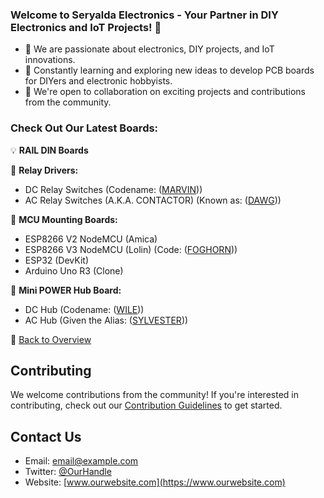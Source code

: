 ### Welcome to Seryalda Electronics - Your Partner in DIY Electronics and IoT Projects! 👋

- 👀 We are passionate about electronics, DIY projects, and IoT innovations.
- 🌱 Constantly learning and exploring new ideas to develop PCB boards for DIYers and electronic hobbyists.
- 🤝 We're open to collaboration on exciting projects and contributions from the community.

### Check Out Our Latest Boards:

💡 **RAIL DIN Boards**

🔌 **Relay Drivers:**
  - DC Relay Switches (Codename: ([MARVIN](https://github.com/seryalda/marvin)))
  - AC Relay Switches (A.K.A. CONTACTOR) (Known as: ([DAWG](https://github.com/seryalda/dawg)))

🌟 **MCU Mounting Boards:**
  - ESP8266 V2 NodeMCU (Amica)
  - ESP8266 V3 NodeMCU (Lolin) (Code: ([FOGHORN](https://github.com/seryalda/foghorn)))
  - ESP32 (DevKit)
  - Arduino Uno R3 (Clone)

🔋 **Mini POWER Hub Board:**
  - DC Hub (Codename: ([WILE](https://github.com/seryalda/wile)))
  - AC Hub (Given the Alias: ([SYLVESTER](https://github.com/seryalda/sylvester)))

🔗 [Back to Overview](#welcome-to-seryalda-electronics)


## Contributing
We welcome contributions from the community! If you're interested in contributing, check out our [Contribution Guidelines](link-to-contributing-guide) to get started.

## Contact Us
- Email: [email@example.com](mailto:email@example.com)
- Twitter: [@OurHandle](https://twitter.com/OurHandle)
- Website: [www.ourwebsite.com](https://www.ourwebsite.com)



